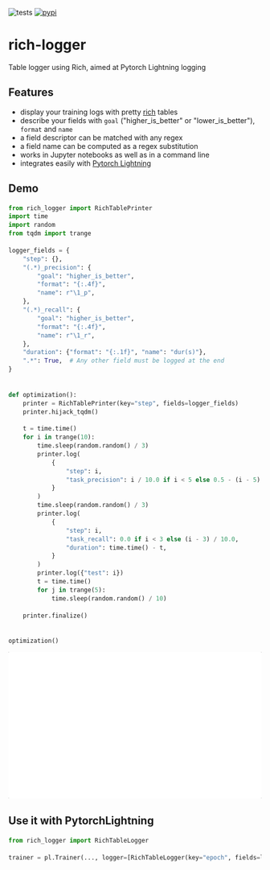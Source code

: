 ![tests](https://github.com/percevalw/rich-logger/actions/workflows/tests.yml/badge.svg)
[![pypi](https://badge.fury.io/py/rich-logger.svg)](https://pypi.org/project/rich-logger)

# rich-logger
Table logger using Rich, aimed at Pytorch Lightning logging

## Features

- display your training logs with pretty [rich](https://github.com/willmcgugan/rich) tables
- describe your fields with `goal` ("higher_is_better" or "lower_is_better"), `format` and `name`
- a field descriptor can be matched with any regex
- a field name can be computed as a regex substitution
- works in Jupyter notebooks as well as in a command line
- integrates easily with [Pytorch Lightning](https://github.com/PyTorchLightning/pytorch-lightning)

## Demo
```python
from rich_logger import RichTablePrinter
import time
import random
from tqdm import trange

logger_fields = {
    "step": {},
    "(.*)_precision": {
        "goal": "higher_is_better",
        "format": "{:.4f}",
        "name": r"\1_p",
    },
    "(.*)_recall": {
        "goal": "higher_is_better",
        "format": "{:.4f}",
        "name": r"\1_r",
    },
    "duration": {"format": "{:.1f}", "name": "dur(s)"},
    ".*": True,  # Any other field must be logged at the end
}


def optimization():
    printer = RichTablePrinter(key="step", fields=logger_fields)
    printer.hijack_tqdm()

    t = time.time()
    for i in trange(10):
        time.sleep(random.random() / 3)
        printer.log(
            {
                "step": i,
                "task_precision": i / 10.0 if i < 5 else 0.5 - (i - 5) / 10.0,
            }
        )
        time.sleep(random.random() / 3)
        printer.log(
            {
                "step": i,
                "task_recall": 0.0 if i < 3 else (i - 3) / 10.0,
                "duration": time.time() - t,
            }
        )
        printer.log({"test": i})
        t = time.time()
        for j in trange(5):
            time.sleep(random.random() / 10)

    printer.finalize()


optimization()
```
![Demo](demo.gif)

## Use it with PytorchLightning
```python
from rich_logger import RichTableLogger

trainer = pl.Trainer(..., logger=[RichTableLogger(key="epoch", fields=logger_fields)])
```
